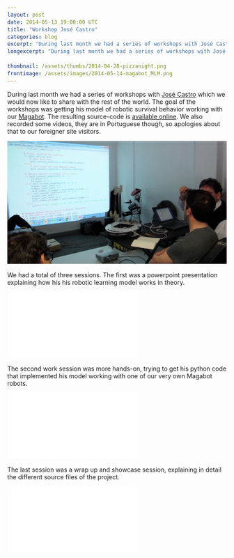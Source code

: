 ```yaml
---
layout: post
date: 2014-05-13 19:00:00 UTC
title: "Workshop José Castro"
categories: blog
excerpt: "During last month we had a series of workshops with José Castro which we would now like to share with the rest of the world."
longexcerpt: "During last month we had a series of workshops with José Castro which we would now like to share with the rest of the world."

thumbnail: /assets/thumbs/2014-04-28-pizzanight.png
frontimage: /assets/images/2014-05-14-magabot_MLM.png
---
```


During last month we had a series of workshops with <a href="https://sites.google.com/site/josefgfcastro/">José Castro</a> which we would now like to share with the rest of the world. The goal of the workshops was getting his model of robotic survival behavior working with our <a href="http://magabot.cc">Magabot</a>. The resulting source-code is <a href="https://github.com/artica/MLM-Logic-Machine-Magabot">available online</a>. We also recorded some videos, they are in Portuguese though, so apologies about that to our foreigner site visitors.

<img class="postimage" src="/assets/images/2014-05-14-magabot_MLM.png"/>

We had a total of three sessions. The first was a powerpoint presentation explaining how his his robotic learning model works in theory.

<div class="video-container"><iframe src="//www.youtube.com/embed/oyfjAtc0_KA" frameborder="0" allowfullscreen></iframe></div>

The second work session was more hands-on, trying to get his python code that implemented his model working with one of our very own Magabot robots.

<div class="video-container"><iframe src="//www.youtube.com/embed/dCedfG5GePM" frameborder="0" allowfullscreen></iframe></div>

The last session was a wrap up and showcase session, explaining in detail the different source files of the project.

<div class="video-container"><iframe src="//www.youtube.com/embed/ogtGpvZY4Z4" frameborder="0" allowfullscreen></iframe></div>

